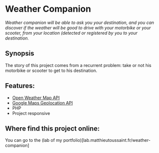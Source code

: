 # Weather Companion

*Weather companion will be able to ask you your destination, and you can discover if the weather will be good to drive with your motorbike or your scooter, from your location (detected or registered by you to your destination.* 

## Synopsis
The story of this project comes from a recurrent problem: take or not his motorbike or scooter to get to his destination.

## Features:
- [Open Weather Map API](http://openweathermap.org/forecast5)
- [Google Maps Geolocation API](https://developers.google.com/maps/documentation/geolocation/intro?hl=fr)
- PHP
- Project responsive

## Where find this project online:
You can go to the (lab of my portfolio)[lab.matthieutoussaint.fr/weather-companion]
